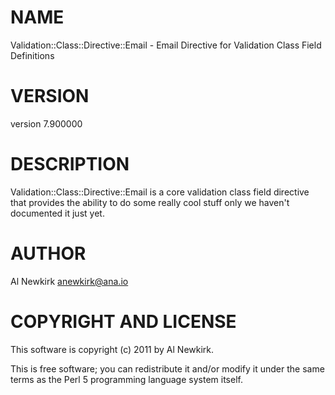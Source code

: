 # NAME

Validation::Class::Directive::Email - Email Directive for Validation Class Field Definitions

# VERSION

version 7.900000

# DESCRIPTION

Validation::Class::Directive::Email is a core validation class field directive
that provides the ability to do some really cool stuff only we haven't
documented it just yet.

# AUTHOR

Al Newkirk <anewkirk@ana.io>

# COPYRIGHT AND LICENSE

This software is copyright (c) 2011 by Al Newkirk.

This is free software; you can redistribute it and/or modify it under
the same terms as the Perl 5 programming language system itself.
